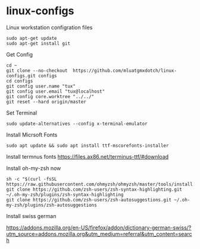 # linux-configs
Linux workstation configration files

```
sudo apt-get update
sudo apt-get install git
```

Get Config
```
cd ~
git clone --no-checkout  https://github.com/mluatgmxdotch/linux-configs.git configs
cd configs
git config user.name "tux"
git config user.email "tux@localhost"
git config core.worktree "../../"
git reset --hard origin/master
```

Set Terminal
```
sudo update-alternatives --config x-terminal-emulator
```

Install Micrsoft Fonts
```
sudo apt update && sudo apt install ttf-mscorefonts-installer
```

Install termnus fonts 
https://files.ax86.net/terminus-ttf/#download

Install oh-my-zsh now
```
sh -c "$(curl -fsSL https://raw.githubusercontent.com/ohmyzsh/ohmyzsh/master/tools/install.sh)"
git clone https://github.com/zsh-users/zsh-syntax-highlighting.git ~/.oh-my-zsh/plugins/zsh-syntax-highlighting
git clone https://github.com/zsh-users/zsh-autosuggestions.git ~/.oh-my-zsh/plugins/zsh-autosuggestions
```

Install swiss german

https://addons.mozilla.org/en-US/firefox/addon/dictionary-german-swiss/?utm_source=addons.mozilla.org&utm_medium=referral&utm_content=search
